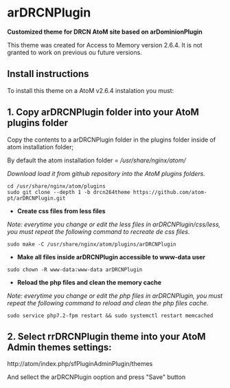 # arDRCNPlugin
__Customized theme for DRCN AtoM site based on arDominionPlugin__

This theme was created for Access to Memory version 2.6.4. It is not granted to work on previous ou future versions.

## Install instructions

To install this theme on a AtoM v2.6.4 instalation you must:

## 1. Copy arDRCNPlugin folder into your AtoM plugins folder

Copy the contents to a arDRCNPlugin folder in the plugins folder inside of atom installation folder;

By default the atom installation folder = _/usr/share/nginx/atom/_

_Download load it from github repository into the AtoM plugins folders._
```
cd /usr/share/nginx/atom/plugins
sudo git clone --depth 1 -b drcn264theme https://github.com/atom-pt/arDRCNPlugin.git
```
* __Create css files from less files__

_Note: everytime you change or edit the less files in arDRCNPlugin/css/less, you must repeat the following command to recreate de css files._

```
sudo make -C /usr/share/nginx/atom/plugins/arDRCNPlugin
```
* __Make all files inside arDRCNPlugin accessible to www-data user__
```
sudo chown -R www-data:www-data arDRCNPlugin
```
* __Reload the php files and clean the memory cache__

_Note: everytime you change or edit the php files in arDRCNPlugin, you must repeat the following command to reload and clean the php files cache._

```
sudo service php7.2-fpm restart && sudo systemctl restart memcached
```

## 2. Select rrDRCNPlugin theme into your AtoM Admin themes settings:

http://atom/index.php/sfPluginAdminPlugin/themes

And sellect the arDRCNPlugin ooption and press "Save" button
